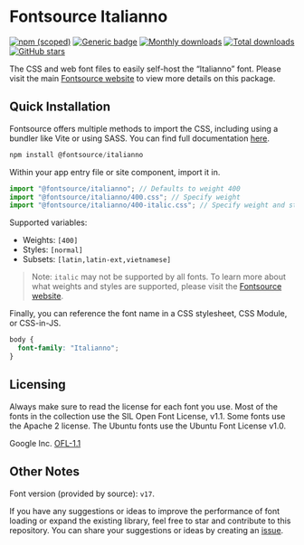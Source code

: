 # Fontsource Italianno

[![npm (scoped)](https://img.shields.io/npm/v/@fontsource/italianno?color=brightgreen)](https://www.npmjs.com/package/@fontsource/italianno) [![Generic badge](https://img.shields.io/badge/fontsource-passing-brightgreen)](https://github.com/fontsource/fontsource) [![Monthly downloads](https://badgen.net/npm/dm/@fontsource/italianno)](https://github.com/fontsource/fontsource) [![Total downloads](https://badgen.net/npm/dt/@fontsource/italianno)](https://github.com/fontsource/fontsource) [![GitHub stars](https://img.shields.io/github/stars/fontsource/fontsource.svg?style=social&label=Star)](https://github.com/fontsource/fontsource/stargazers)

The CSS and web font files to easily self-host the “Italianno” font. Please visit the main [Fontsource website](https://fontsource.org/fonts/italianno) to view more details on this package.

## Quick Installation

Fontsource offers multiple methods to import the CSS, including using a bundler like Vite or using SASS. You can find full documentation [here](https://fontsource.org/docs/getting-started/introduction).

```javascript
npm install @fontsource/italianno
```

Within your app entry file or site component, import it in.

```javascript
import "@fontsource/italianno"; // Defaults to weight 400
import "@fontsource/italianno/400.css"; // Specify weight
import "@fontsource/italianno/400-italic.css"; // Specify weight and style
```

Supported variables:
- Weights: `[400]`
- Styles: `[normal]`
- Subsets: `[latin,latin-ext,vietnamese]`

> Note: `italic` may not be supported by all fonts. To learn more about what weights and styles are supported, please visit the [Fontsource website](https://fontsource.org/fonts/italianno).

Finally, you can reference the font name in a CSS stylesheet, CSS Module, or CSS-in-JS.

```css
body {
  font-family: "Italianno";
}
```

## Licensing
Always make sure to read the license for each font you use. Most of the fonts in the collection use the SIL Open Font License, v1.1. Some fonts use the Apache 2 license. The Ubuntu fonts use the Ubuntu Font License v1.0.

Google Inc.
[OFL-1.1](http://scripts.sil.org/OFL)

## Other Notes
Font version (provided by source): `v17`.

If you have any suggestions or ideas to improve the performance of font loading or expand the existing library, feel free to star and contribute to this repository. You can share your suggestions or ideas by creating an [issue](https://github.com/fontsource/fontsource/issues).